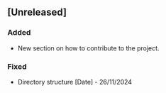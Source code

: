 ## [Unreleased]
### Added
- New section on how to contribute to the project.

### Fixed
- Directory structure
[Date] - 26/11/2024